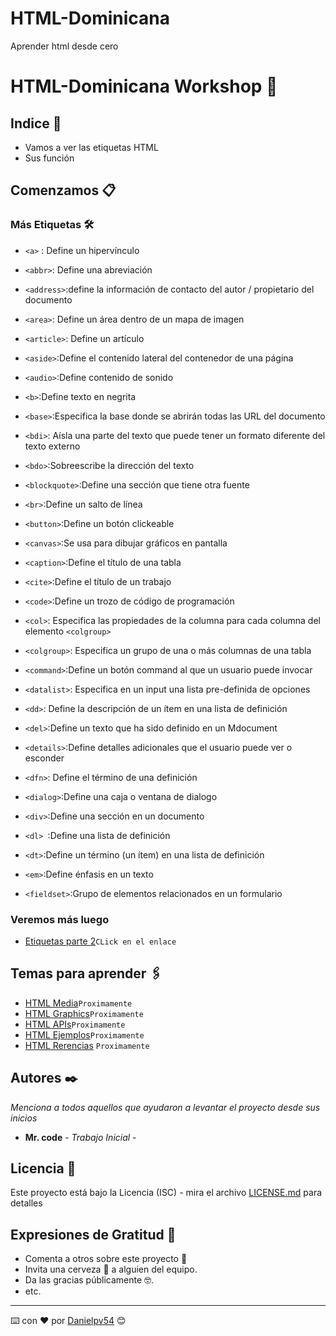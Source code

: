 # HTML-Dominicana
Aprender html desde cero 
# HTML-Dominicana Workshop 📌


## Indice 🚀

* Vamos a ver las etiquetas HTML
* Sus función 



## Comenzamos 📋



### Más Etiquetas  🛠️


* `<a>` : Define un hipervínculo

* `<abbr>`: Define una abreviación 

* `<address>`:define la información de contacto del autor / propietario del documento

* `<area>`: Define un área dentro de un mapa de imagen

* `<article>`: Define un artículo

* `<aside>`:Define el contenido lateral del contenedor de una página

* `<audio>`:Define contenido de sonido

* `<b>`:Define texto en negrita

* `<base>`:Especifica la base donde se abrirán todas las URL del documento

* `<bdi>`: Aísla una parte del texto que puede tener un formato diferente del texto externo

* `<bdo>`:Sobreescribe la dirección del texto

* `<blockquote>`:Define una sección que tiene otra fuente

* `<br>`:Define un salto de línea

* `<button>`:Define un botón clickeable

* `<canvas>`:Se usa para dibujar gráficos en pantalla

* `<caption>`:Define el título de una tabla

* `<cite>`:Define el título de un trabajo

* `<code>`:Define un trozo de código de programación

* `<col>`: Especifica las propiedades de la columna para cada columna del elemento `<colgroup>`

* `<colgroup>`: Especifica un grupo de una o más columnas de una tabla

* `<command>`:Define un botón command al que un usuario puede invocar

* `<datalist>`: Especifica en un input una lista pre-definida de opciones

* `<dd>`: Define la descripción de un ítem en una lista de definición

* `<del>`:Define un texto que ha sido definido en un Mdocument

* `<details>`:Define detalles adicionales que el usuario puede ver o esconder

* `<dfn>`: Define el término de una definición

* `<dialog>`:Define una caja o ventana de dialogo

* `<div>`:Define una sección en un documento

* `<dl>	`:Define una lista de definición

* `<dt>`:Define un término (un ítem) en una lista de definición

* `<em>`:Define énfasis en un texto

* `<fieldset>`:Grupo de elementos relacionados en un formulario


### Veremos más luego



* [Etiquetas parte 2](https://github.com/danipv54/HTML-Dominicana/blob/master/basico-html/Etiquetas-part2.md)`CLick en el enlace`















## Temas para aprender  🖇️


* [HTML Media]()`Proximamente`
* [HTML Graphics]()`Proximamente`
* [HTML APIs]()`Proximamente`
* [HTML Ejemplos]()`Proximamente`
* [HTML Rerencias]() `Proximamente`




## Autores ✒️

_Menciona a todos aquellos que ayudaron a levantar el proyecto desde sus inicios_

* **Mr. code** - *Trabajo Inicial* - 



## Licencia 📄

Este proyecto está bajo la Licencia (ISC) - mira el archivo [LICENSE.md](LICENSE.md) para detalles

## Expresiones de Gratitud 🎁

* Comenta a otros sobre este proyecto 📢
* Invita una cerveza 🍺 a alguien del equipo. 
* Da las gracias públicamente 🤓.
* etc.


---
⌨️ con ❤️ por [Danielpv54](https://github.com/danipv54) 😊
